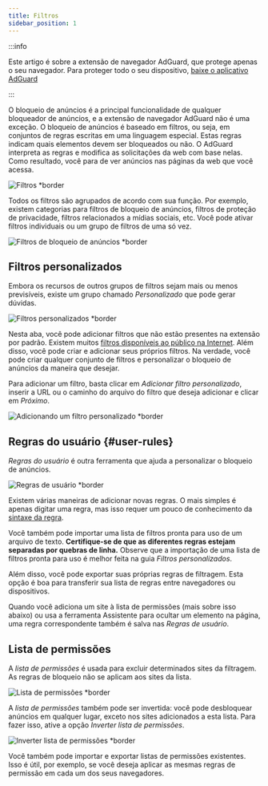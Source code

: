 ```yaml
---
title: Filtros
sidebar_position: 1
---
```


:::info

Este artigo é sobre a extensão de navegador AdGuard, que protege apenas o seu navegador. Para proteger todo o seu dispositivo, [baixe o aplicativo AdGuard](https://agrd.io/download-kb-adblock)

:::

O bloqueio de anúncios é a principal funcionalidade de qualquer bloqueador de anúncios, e a extensão de navegador AdGuard não é uma exceção. O bloqueio de anúncios é baseado em filtros, ou seja, em conjuntos de regras escritas em uma linguagem especial. Estas regras indicam quais elementos devem ser bloqueados ou não. O AdGuard interpreta as regras e modifica as solicitações da web com base nelas. Como resultado, você para de ver anúncios nas páginas da web que você acessa.

![Filtros \*border](https://cdn.adtidy.org/content/Kb/ad_blocker/browser_extension/ad_blocker_browser_extension_filters.png)

Todos os filtros são agrupados de acordo com sua função. Por exemplo, existem categorias para filtros de bloqueio de anúncios, filtros de proteção de privacidade, filtros relacionados a mídias sociais, etc. Você pode ativar filtros individuais ou um grupo de filtros de uma só vez.

![Filtros de bloqueio de anúncios \*border](https://cdn.adtidy.org/content/Kb/ad_blocker/browser_extension/ad_blocker_browser_extension_filters1.png)

## Filtros personalizados

Embora os recursos de outros grupos de filtros sejam mais ou menos previsíveis, existe um grupo chamado _Personalizado_ que pode gerar dúvidas.

![Filtros personalizados \*border](https://cdn.adtidy.org/content/Kb/ad_blocker/browser_extension/ad_blocker_browser_extension_custom_filters.png)

Nesta aba, você pode adicionar filtros que não estão presentes na extensão por padrão. Existem muitos [filtros disponíveis ao público na Internet](https://filterlists.com). Além disso, você pode criar e adicionar seus próprios filtros. Na verdade, você pode criar qualquer conjunto de filtros e personalizar o bloqueio de anúncios da maneira que desejar.

Para adicionar um filtro, basta clicar em _Adicionar filtro personalizado_, inserir a URL ou o caminho do arquivo do filtro que deseja adicionar e clicar em _Próximo_.

![Adicionando um filtro personalizado \*border](https://cdn.adtidy.org/content/Kb/ad_blocker/browser_extension/ad_blocker_browser_extension_custom_filters1.png)

## Regras do usuário {#user-rules}

_Regras do usuário_ é outra ferramenta que ajuda a personalizar o bloqueio de anúncios.

![Regras de usuário \*border](https://cdn.adtidy.org/content/Kb/ad_blocker/browser_extension/ad_blocker_browser_extension_user_rules.png)

Existem várias maneiras de adicionar novas regras. O mais simples é apenas digitar uma regra, mas isso requer um pouco de conhecimento da [sintaxe da regra](/general/ad-filtering/create-own-filters).

Você também pode importar uma lista de filtros pronta para uso de um arquivo de texto. **Certifique-se de que as diferentes regras estejam separadas por quebras de linha.** Observe que a importação de uma lista de filtros pronta para uso é melhor feita na guia _Filtros personalizados_.

Além disso, você pode exportar suas próprias regras de filtragem. Esta opção é boa para transferir sua lista de regras entre navegadores ou dispositivos.

Quando você adiciona um site à lista de permissões (mais sobre isso abaixo) ou usa a ferramenta Assistente para ocultar um elemento na página, uma regra correspondente também é salva nas _Regras de usuário_.

## Lista de permissões

A _lista de permissões_ é usada para excluir determinados sites da filtragem. As regras de bloqueio não se aplicam aos sites da lista.

![Lista de permissões \*border](https://cdn.adtidy.org/content/Kb/ad_blocker/browser_extension/ad_blocker_browser_extension_allowlist.png)

A _lista de permissões_ também pode ser invertida: você pode desbloquear anúncios em qualquer lugar, exceto nos sites adicionados a esta lista. Para fazer isso, ative a opção _Inverter lista de permissões_.

![Inverter lista de permissões \*border](https://cdn.adtidy.org/content/Kb/ad_blocker/browser_extension/ad_blocker_browser_extension_allowlist1.png)

Você também pode importar e exportar listas de permissões existentes. Isso é útil, por exemplo, se você deseja aplicar as mesmas regras de permissão em cada um dos seus navegadores.
